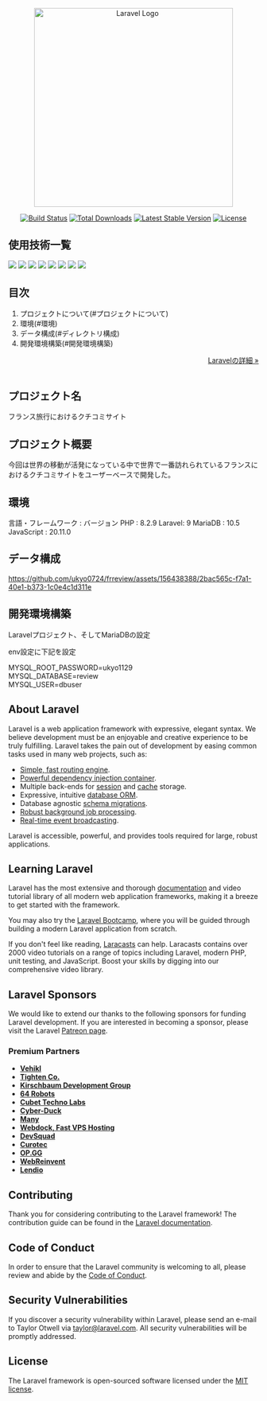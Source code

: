 <p align="center"><a href="https://laravel.com" target="_blank"><img src="https://raw.githubusercontent.com/laravel/art/master/logo-lockup/5%20SVG/2%20CMYK/1%20Full%20Color/laravel-logolockup-cmyk-red.svg" width="400" alt="Laravel Logo"></a></p>

<p align="center">
<a href="https://github.com/laravel/framework/actions"><img src="https://github.com/laravel/framework/workflows/tests/badge.svg" alt="Build Status"></a>
<a href="https://packagist.org/packages/laravel/framework"><img src="https://img.shields.io/packagist/dt/laravel/framework" alt="Total Downloads"></a>
<a href="https://packagist.org/packages/laravel/framework"><img src="https://img.shields.io/packagist/v/laravel/framework" alt="Latest Stable Version"></a>
<a href="https://packagist.org/packages/laravel/framework"><img src="https://img.shields.io/packagist/l/laravel/framework" alt="License"></a>
</p>

<div id="top"></div>

## 使用技術一覧

<!-- シールド一覧 -->
<!-- 該当するプロジェクトの中から任意のものを選ぶ-->
<p style="display: inline">
  <!-- フロントエンドのフレームワーク一覧 -->
  <img src="https://img.shields.io/badge/-JavaScript-F7DF1E.svg?logo=javascript&style=for-the-badge">
   <img src="https://img.shields.io/badge/-HTML5-E34F26.svg?logo=html5&style=for-the-badge">
    <img src="https://img.shields.io/badge/-CSS3-1572B6.svg?logo=css3&style=for-the-badge">
  <!-- バックエンドのフレームワーク一覧 -->
  <img src="https://img.shields.io/badge/-Laravel-FF2D20.svg?logo=Laravel&style=for-the-badge">
  <!--バックエンド言語-->
  <img src="https://img.shields.io/badge/-PHP-777BB4.svg?logo=PHP&style=for-the-badge">
  <!-- ミドルウェア一覧 -->
  <img src="https://img.shields.io/badge/-MariaDB-003545.svg?logo=maryadb&style=for-the-badge&logoColor=white">
  <!-- インフラ一覧 -->
  <img src="https://img.shields.io/badge/-githubactions-FFFFFF.svg?logo=github-actions&style=for-the-badge">
  <img src="https://img.shields.io/badge/-Amazon%20aws-232F3E.svg?logo=amazon-aws&style=for-the-badge">
 
</p>

## 目次

1. プロジェクトについて(#プロジェクトについて)
2. 環境(#環境)
3. データ構成(#ディレクトリ構成)
4. 開発環境構築(#開発環境構築)

<div align="right">
    <a href="https://readouble.com/laravel/"><span>Laravelの詳細 »</span></a>
</div>
<br />

## プロジェクト名

フランス旅行におけるクチコミサイト

## プロジェクト概要
<p align="left">今回は世界の移動が活発になっている中で世界で一番訪れられているフランスにおけるクチコミサイトをユーザーベースで開発した。</p>

## 環境
<p>言語・フレームワーク : バージョン PHP : 8.2.9 Laravel: 9 MariaDB : 10.5 JavaScript : 20.11.0</p>

## データ構成

<!-- Treeコマンドを使ってディレクトリ構成を記載 -->

https://github.com/ukyo0724/frreview/assets/156438388/2bac565c-f7a1-40e1-b373-1c0e4c1d311e

## 開発環境構築

<p>Laravelプロジェクト、そしてMariaDBの設定</p>


env設定に下記を設定

MYSQL_ROOT_PASSWORD=ukyo1129</br>
MYSQL_DATABASE=review</br>
MYSQL_USER=dbuser




## About Laravel

Laravel is a web application framework with expressive, elegant syntax. We believe development must be an enjoyable and creative experience to be truly fulfilling. Laravel takes the pain out of development by easing common tasks used in many web projects, such as:

- [Simple, fast routing engine](https://laravel.com/docs/routing).
- [Powerful dependency injection container](https://laravel.com/docs/container).
- Multiple back-ends for [session](https://laravel.com/docs/session) and [cache](https://laravel.com/docs/cache) storage.
- Expressive, intuitive [database ORM](https://laravel.com/docs/eloquent).
- Database agnostic [schema migrations](https://laravel.com/docs/migrations).
- [Robust background job processing](https://laravel.com/docs/queues).
- [Real-time event broadcasting](https://laravel.com/docs/broadcasting).

Laravel is accessible, powerful, and provides tools required for large, robust applications.

## Learning Laravel

Laravel has the most extensive and thorough [documentation](https://laravel.com/docs) and video tutorial library of all modern web application frameworks, making it a breeze to get started with the framework.

You may also try the [Laravel Bootcamp](https://bootcamp.laravel.com), where you will be guided through building a modern Laravel application from scratch.

If you don't feel like reading, [Laracasts](https://laracasts.com) can help. Laracasts contains over 2000 video tutorials on a range of topics including Laravel, modern PHP, unit testing, and JavaScript. Boost your skills by digging into our comprehensive video library.

## Laravel Sponsors

We would like to extend our thanks to the following sponsors for funding Laravel development. If you are interested in becoming a sponsor, please visit the Laravel [Patreon page](https://patreon.com/taylorotwell).

### Premium Partners

- **[Vehikl](https://vehikl.com/)**
- **[Tighten Co.](https://tighten.co)**
- **[Kirschbaum Development Group](https://kirschbaumdevelopment.com)**
- **[64 Robots](https://64robots.com)**
- **[Cubet Techno Labs](https://cubettech.com)**
- **[Cyber-Duck](https://cyber-duck.co.uk)**
- **[Many](https://www.many.co.uk)**
- **[Webdock, Fast VPS Hosting](https://www.webdock.io/en)**
- **[DevSquad](https://devsquad.com)**
- **[Curotec](https://www.curotec.com/services/technologies/laravel/)**
- **[OP.GG](https://op.gg)**
- **[WebReinvent](https://webreinvent.com/?utm_source=laravel&utm_medium=github&utm_campaign=patreon-sponsors)**
- **[Lendio](https://lendio.com)**

## Contributing

Thank you for considering contributing to the Laravel framework! The contribution guide can be found in the [Laravel documentation](https://laravel.com/docs/contributions).

## Code of Conduct

In order to ensure that the Laravel community is welcoming to all, please review and abide by the [Code of Conduct](https://laravel.com/docs/contributions#code-of-conduct).

## Security Vulnerabilities

If you discover a security vulnerability within Laravel, please send an e-mail to Taylor Otwell via [taylor@laravel.com](mailto:taylor@laravel.com). All security vulnerabilities will be promptly addressed.

## License

The Laravel framework is open-sourced software licensed under the [MIT license](https://opensource.org/licenses/MIT).
